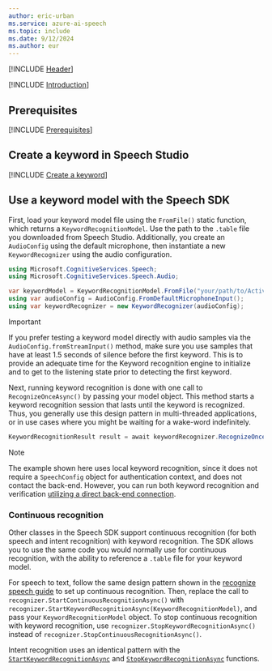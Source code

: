 ```yaml
---
author: eric-urban
ms.service: azure-ai-speech
ms.topic: include
ms.date: 9/12/2024
ms.author: eur
---
```


[!INCLUDE [Header](../../common/csharp.md)]

[!INCLUDE [Introduction](intro.md)]

## Prerequisites

[!INCLUDE [Prerequisites](../../common/azure-prerequisites.md)]

## Create a keyword in Speech Studio

[!INCLUDE [Create a keyword](use-speech-studio.md)]

## Use a keyword model with the Speech SDK

First, load your keyword model file using the `FromFile()` static function, which returns a `KeywordRecognitionModel`. Use the path to the `.table` file you downloaded from Speech Studio. Additionally, you create an `AudioConfig` using the default microphone, then instantiate a new `KeywordRecognizer` using the audio configuration.

```csharp
using Microsoft.CognitiveServices.Speech;
using Microsoft.CognitiveServices.Speech.Audio;

var keywordModel = KeywordRecognitionModel.FromFile("your/path/to/Activate_device.table");
using var audioConfig = AudioConfig.FromDefaultMicrophoneInput();
using var keywordRecognizer = new KeywordRecognizer(audioConfig);
```
> [!IMPORTANT]
> If you prefer testing a keyword model directly with audio samples via the `AudioConfig.fromStreamInput()` method, make sure you use samples that have at least 1.5 seconds of silence before the first keyword. This is to provide an adequate time for the Keyword recognition engine to initialize and to get to the listening state prior to detecting the first keyword.

Next, running keyword recognition is done with one call to `RecognizeOnceAsync()` by passing your model object. This method starts a keyword recognition session that lasts until the keyword is recognized. Thus, you generally use this design pattern in multi-threaded applications, or in use cases where you might be waiting for a wake-word indefinitely.

```csharp
KeywordRecognitionResult result = await keywordRecognizer.RecognizeOnceAsync(keywordModel);
```

> [!NOTE]
> The example shown here uses local keyword recognition, since it does not require a `SpeechConfig` 
object for authentication context, and does not contact the back-end. However, you can run both keyword recognition and verification [utilizing a direct back-end connection](../../../tutorial-voice-enable-your-bot-speech-sdk.md#view-the-source-code-that-enables-keyword-detection).

### Continuous recognition

Other classes in the Speech SDK support continuous recognition (for both speech and intent recognition) with keyword recognition. The SDK allows you to use the same code you would normally use for continuous recognition, with the ability to reference a `.table` file for your keyword model.

For speech to text, follow the same design pattern shown in the [recognize speech guide](../../../how-to-recognize-speech.md?pivots=programming-language-csharp#continuous-recognition) to set up continuous recognition. Then, replace the call to `recognizer.StartContinuousRecognitionAsync()` with `recognizer.StartKeywordRecognitionAsync(KeywordRecognitionModel)`, and pass your `KeywordRecognitionModel` object. To stop continuous recognition with keyword recognition, use `recognizer.StopKeywordRecognitionAsync()` instead of `recognizer.StopContinuousRecognitionAsync()`.

Intent recognition uses an identical pattern with the [`StartKeywordRecognitionAsync`](/dotnet/api/microsoft.cognitiveservices.speech.intent.intentrecognizer.startkeywordrecognitionasync#Microsoft_CognitiveServices_Speech_Intent_IntentRecognizer_StartKeywordRecognitionAsync_Microsoft_CognitiveServices_Speech_KeywordRecognitionModel_) and [`StopKeywordRecognitionAsync`](/dotnet/api/microsoft.cognitiveservices.speech.intent.intentrecognizer.stopkeywordrecognitionasync#Microsoft_CognitiveServices_Speech_Intent_IntentRecognizer_StopKeywordRecognitionAsync) functions.
